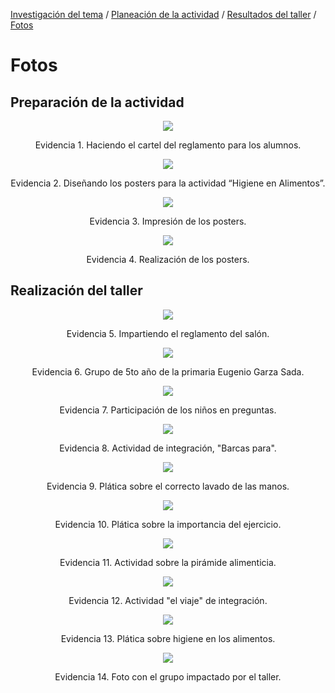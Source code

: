 [Investigación del tema](index.md) / [Planeación de la actividad](planeacion_de_la_actividad.md) / [Resultados del taller](resultados_del_taller.md) / [Fotos](fotos.md)

# Fotos

## Preparación de la actividad

<p align="center"><img src="Picture2.jpg"></p>
<p style="text-align: center;">Evidencia 1. Haciendo el cartel del reglamento para los alumnos.</p>

<p align="center"><img src="Picture3.jpg"></p>
<p style="text-align: center;">Evidencia 2. Diseñando los posters para la actividad “Higiene en Alimentos”.</p>

<p align="center"><img src="Picture4.jpeg"></p>
<p style="text-align: center;">Evidencia 3. Impresión de los posters.</p>

<p align="center"><img src="Picture5.jpeg"></p>
<p style="text-align: center;">Evidencia 4. Realización de los posters.</p>

## Realización del taller

<p align="center"><img src="Picture6.jpeg"></p>
<p style="text-align: center;">Evidencia 5. Impartiendo el reglamento del salón.</p>

<p align="center"><img src="Picture7.jpeg"></p>
<p style="text-align: center;">Evidencia 6. Grupo de 5to año de la primaria Eugenio Garza Sada.</p>

<p align="center"><img src="Picture8.jpeg"></p>
<p style="text-align: center;">Evidencia 7. Participación de los niños en preguntas.</p>

<p align="center"><img src="Picture9.jpeg"></p>
<p style="text-align: center;">Evidencia 8. Actividad de integración, "Barcas para".</p>

<p align="center"><img src="Picture10.jpeg"></p>
<p style="text-align: center;">Evidencia 9. Plática sobre el correcto lavado de las manos.</p>

<p align="center"><img src="Picture12.jpeg"></p>
<p style="text-align: center;">Evidencia 10. Plática sobre la importancia del ejercicio.</p>

<p align="center"><img src="Picture13.jpeg"></p>
<p style="text-align: center;">Evidencia 11. Actividad sobre la pirámide alimenticia.</p>

<p align="center"><img src="Picture14.jpeg"></p>
<p style="text-align: center;">Evidencia 12. Actividad "el viaje" de integración.</p>

<p align="center"><img src="Picture15.jpeg"></p>
<p style="text-align: center;">Evidencia 13. Plática sobre higiene en los alimentos.</p>

<p align="center"><img src="Picture16.jpeg"></p>
<p style="text-align: center;">Evidencia 14. Foto con el grupo impactado por el taller.</p>
